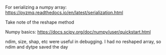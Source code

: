 For serializing a numpy array:
https://pyzmq.readthedocs.io/en/latest/serialization.html

Take note of the reshape method

Numpy basics:
https://docs.scipy.org/doc/numpy/user/quickstart.html

ndim, size, shap, etc were useful in debugging.  I had no reshaped array, so ndim and dytpe saved the day
